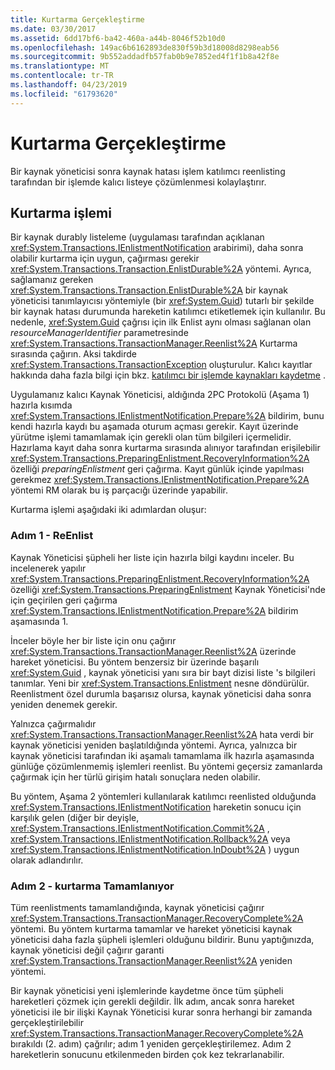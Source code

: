 ```yaml
---
title: Kurtarma Gerçekleştirme
ms.date: 03/30/2017
ms.assetid: 6dd17bf6-ba42-460a-a44b-8046f52b10d0
ms.openlocfilehash: 149ac6b6162893de830f59b3d18008d8298eab56
ms.sourcegitcommit: 9b552addadfb57fab0b9e7852ed4f1f1b8a42f8e
ms.translationtype: MT
ms.contentlocale: tr-TR
ms.lasthandoff: 04/23/2019
ms.locfileid: "61793620"
---
```

# <a name="performing-recovery"></a>Kurtarma Gerçekleştirme
Bir kaynak yöneticisi sonra kaynak hatası işlem katılımcı reenlisting tarafından bir işlemde kalıcı listeye çözümlenmesi kolaylaştırır.  
  
## <a name="the-recovery-process"></a>Kurtarma işlemi  
 Bir kaynak durably listeleme (uygulaması tarafından açıklanan <xref:System.Transactions.IEnlistmentNotification> arabirimi), daha sonra olabilir kurtarma için uygun, çağırması gerekir <xref:System.Transactions.Transaction.EnlistDurable%2A> yöntemi. Ayrıca, sağlamanız gereken <xref:System.Transactions.Transaction.EnlistDurable%2A> bir kaynak yöneticisi tanımlayıcısı yöntemiyle (bir <xref:System.Guid>) tutarlı bir şekilde bir kaynak hatası durumunda hareketin katılımcı etiketlemek için kullanılır. Bu nedenle, <xref:System.Guid> çağrısı için ilk Enlist aynı olması sağlanan olan *resourceManagerIdentifier* parametresinde <xref:System.Transactions.TransactionManager.Reenlist%2A> Kurtarma sırasında çağırın. Aksi takdirde <xref:System.Transactions.TransactionException> oluşturulur. Kalıcı kayıtlar hakkında daha fazla bilgi için bkz. [katılımcı bir işlemde kaynakları kaydetme](../../../../docs/framework/data/transactions/enlisting-resources-as-participants-in-a-transaction.md) .  
  
 Uygulamanız kalıcı Kaynak Yöneticisi, aldığında 2PC Protokolü (Aşama 1) hazırla kısımda <xref:System.Transactions.IEnlistmentNotification.Prepare%2A> bildirim, bunu kendi hazırla kaydı bu aşamada oturum açması gerekir. Kayıt üzerinde yürütme işlemi tamamlamak için gerekli olan tüm bilgileri içermelidir. Hazırlama kayıt daha sonra kurtarma sırasında alınıyor tarafından erişilebilir <xref:System.Transactions.PreparingEnlistment.RecoveryInformation%2A> özelliği *preparingEnlistment* geri çağırma. Kayıt günlük içinde yapılması gerekmez <xref:System.Transactions.IEnlistmentNotification.Prepare%2A> yöntemi RM olarak bu iş parçacığı üzerinde yapabilir.  
  
 Kurtarma işlemi aşağıdaki iki adımlardan oluşur:  
  
### <a name="step-1---reenlist"></a>Adım 1 - ReEnlist  
 Kaynak Yöneticisi şüpheli her liste için hazırla bilgi kaydını inceler. Bu incelenerek yapılır <xref:System.Transactions.PreparingEnlistment.RecoveryInformation%2A> özelliği <xref:System.Transactions.PreparingEnlistment> Kaynak Yöneticisi'nde için geçirilen geri çağırma <xref:System.Transactions.IEnlistmentNotification.Prepare%2A> bildirim aşamasında 1.  
  
 İnceler böyle her bir liste için onu çağırır <xref:System.Transactions.TransactionManager.Reenlist%2A> üzerinde hareket yöneticisi. Bu yöntem benzersiz bir üzerinde başarılı <xref:System.Guid> , kaynak yöneticisi yanı sıra bir bayt dizisi liste 's bilgileri tanımlar. Yeni bir <xref:System.Transactions.Enlistment> nesne döndürülür. Reenlistment özel durumla başarısız olursa, kaynak yöneticisi daha sonra yeniden denemek gerekir.  
  
 Yalnızca çağırmalıdır <xref:System.Transactions.TransactionManager.Reenlist%2A> hata verdi bir kaynak yöneticisi yeniden başlatıldığında yöntemi. Ayrıca, yalnızca bir kaynak yöneticisi tarafından iki aşamalı tamamlama ilk hazırla aşamasında günlüğe çözümlenmemiş işlemleri reenlist. Bu yöntemi geçersiz zamanlarda çağırmak için her türlü girişim hatalı sonuçlara neden olabilir.  
  
 Bu yöntem, Aşama 2 yöntemleri kullanılarak katılımcı reenlisted olduğunda <xref:System.Transactions.IEnlistmentNotification> hareketin sonucu için karşılık gelen (diğer bir deyişle, <xref:System.Transactions.IEnlistmentNotification.Commit%2A> , <xref:System.Transactions.IEnlistmentNotification.Rollback%2A> veya <xref:System.Transactions.IEnlistmentNotification.InDoubt%2A> ) uygun olarak adlandırılır.  
  
### <a name="step-2---completing-the-recovery"></a>Adım 2 - kurtarma Tamamlanıyor  
 Tüm reenlistments tamamlandığında, kaynak yöneticisi çağırır <xref:System.Transactions.TransactionManager.RecoveryComplete%2A> yöntemi. Bu yöntem kurtarma tamamlar ve hareket yöneticisi kaynak yöneticisi daha fazla şüpheli işlemleri olduğunu bildirir. Bunu yaptığınızda, kaynak yöneticisi değil çağırır garanti <xref:System.Transactions.TransactionManager.Reenlist%2A> yeniden yöntemi.  
  
 Bir kaynak yöneticisi yeni işlemlerinde kaydetme önce tüm şüpheli hareketleri çözmek için gerekli değildir. İlk adım, ancak sonra hareket yöneticisi ile bir ilişki Kaynak Yöneticisi kurar sonra herhangi bir zamanda gerçekleştirilebilir <xref:System.Transactions.TransactionManager.RecoveryComplete%2A> bırakıldı (2. adım) çağrılır; adım 1 yeniden gerçekleştirilemez. Adım 2 hareketlerin sonucunu etkilenmeden birden çok kez tekrarlanabilir.

